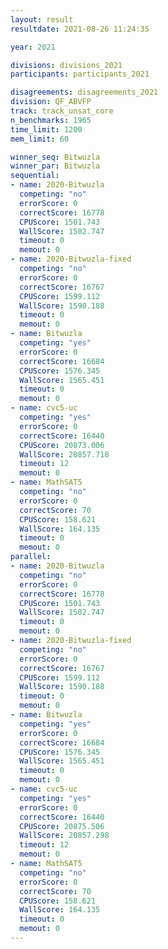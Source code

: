 ```yaml
---
layout: result
resultdate: 2021-08-26 11:24:35

year: 2021

divisions: divisions_2021
participants: participants_2021

disagreements: disagreements_2021
division: QF_ABVFP
track: track_unsat_core
n_benchmarks: 1965
time_limit: 1200
mem_limit: 60

winner_seq: Bitwuzla
winner_par: Bitwuzla
sequential:
- name: 2020-Bitwuzla
  competing: "no"
  errorScore: 0
  correctScore: 16778
  CPUScore: 1501.743
  WallScore: 1502.747
  timeout: 0
  memout: 0
- name: 2020-Bitwuzla-fixed
  competing: "no"
  errorScore: 0
  correctScore: 16767
  CPUScore: 1599.112
  WallScore: 1590.188
  timeout: 0
  memout: 0
- name: Bitwuzla
  competing: "yes"
  errorScore: 0
  correctScore: 16684
  CPUScore: 1576.345
  WallScore: 1565.451
  timeout: 0
  memout: 0
- name: cvc5-uc
  competing: "yes"
  errorScore: 0
  correctScore: 16440
  CPUScore: 20873.006
  WallScore: 20857.718
  timeout: 12
  memout: 0
- name: MathSAT5
  competing: "no"
  errorScore: 0
  correctScore: 70
  CPUScore: 158.621
  WallScore: 164.135
  timeout: 0
  memout: 0
parallel:
- name: 2020-Bitwuzla
  competing: "no"
  errorScore: 0
  correctScore: 16778
  CPUScore: 1501.743
  WallScore: 1502.747
  timeout: 0
  memout: 0
- name: 2020-Bitwuzla-fixed
  competing: "no"
  errorScore: 0
  correctScore: 16767
  CPUScore: 1599.112
  WallScore: 1590.188
  timeout: 0
  memout: 0
- name: Bitwuzla
  competing: "yes"
  errorScore: 0
  correctScore: 16684
  CPUScore: 1576.345
  WallScore: 1565.451
  timeout: 0
  memout: 0
- name: cvc5-uc
  competing: "yes"
  errorScore: 0
  correctScore: 16440
  CPUScore: 20875.506
  WallScore: 20857.298
  timeout: 12
  memout: 0
- name: MathSAT5
  competing: "no"
  errorScore: 0
  correctScore: 70
  CPUScore: 158.621
  WallScore: 164.135
  timeout: 0
  memout: 0
---
```

